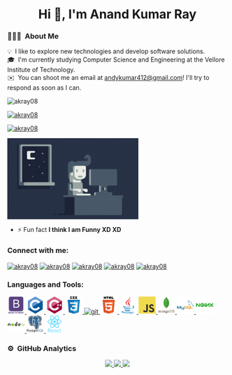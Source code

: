 <h1 align="center">Hi 👋, I'm Anand Kumar Ray</h1>

### 👨🏻‍💻 &nbsp;About Me

💡 &nbsp;I like to explore new technologies and develop software solutions.\
🎓 &nbsp;I'm currently studying Computer Science and Engineering at the Vellore Institute of Technology.\
✉️ &nbsp;You can shoot me an email at andykumar412@gmail.com! I'll try to respond as soon as I can.

<p align="left"> <img src="https://komarev.com/ghpvc/?username=akray08&label=Profile%20views&color=0e75b6&style=flat" alt="akray08" /> </p>

<p align="left"> <a href="https://github.com/ryo-ma/github-profile-trophy"><img src="https://github-profile-trophy.vercel.app/?username=akray08" alt="akray08" /></a> </p>

<p align="left"> <a href="https://twitter.com/akray08" target="blank"><img src="https://img.shields.io/twitter/follow/akray08?logo=twitter&style=for-the-badge" alt="akray08" /></a> </p>

<img alt="Night Coding" src="https://raw.githubusercontent.com/AVS1508/AVS1508/master/assets/Night-Coding.gif" align="center"/>

- ⚡ Fun fact **I think I am Funny XD XD**

<h3 align="left">Connect with me:</h3>
<p align="left">
<a href="https://twitter.com/akray08" target="blank"><img align="center" src="https://raw.githubusercontent.com/rahuldkjain/github-profile-readme-generator/master/src/images/icons/Social/twitter.svg" alt="akray08" height="30" width="40" /></a>
<a href="https://linkedin.com/in/akray08" target="blank"><img align="center" src="https://raw.githubusercontent.com/rahuldkjain/github-profile-readme-generator/master/src/images/icons/Social/linked-in-alt.svg" alt="akray08" height="30" width="40" /></a>
<a href="https://www.codechef.com/users/akray08" target="blank"><img align="center" src="https://cdn.jsdelivr.net/npm/simple-icons@3.1.0/icons/codechef.svg" alt="akray08" height="30" width="40" /></a>
<a href="https://www.leetcode.com/akray08" target="blank"><img align="center" src="https://raw.githubusercontent.com/rahuldkjain/github-profile-readme-generator/master/src/images/icons/Social/leet-code.svg" alt="akray08" height="30" width="40" /></a>
<a href="https://auth.geeksforgeeks.org/user/akray08" target="blank"><img align="center" src="https://raw.githubusercontent.com/rahuldkjain/github-profile-readme-generator/master/src/images/icons/Social/geeks-for-geeks.svg" alt="akray08" height="30" width="40" /></a>
</p>

<h3 align="left">Languages and Tools:</h3>
<p align="left"> <a href="https://getbootstrap.com" target="_blank"> <img src="https://raw.githubusercontent.com/devicons/devicon/master/icons/bootstrap/bootstrap-plain-wordmark.svg" alt="bootstrap" width="40" height="40"/> </a> <a href="https://www.cprogramming.com/" target="_blank"> <img src="https://raw.githubusercontent.com/devicons/devicon/master/icons/c/c-original.svg" alt="c" width="40" height="40"/> </a> <a href="https://www.w3schools.com/cpp/" target="_blank"> <img src="https://raw.githubusercontent.com/devicons/devicon/master/icons/cplusplus/cplusplus-original.svg" alt="cplusplus" width="40" height="40"/> </a> <a href="https://www.w3schools.com/css/" target="_blank"> <img src="https://raw.githubusercontent.com/devicons/devicon/master/icons/css3/css3-original-wordmark.svg" alt="css3" width="40" height="40"/> </a> <a href="https://git-scm.com/" target="_blank"> <img src="https://www.vectorlogo.zone/logos/git-scm/git-scm-icon.svg" alt="git" width="40" height="40"/> </a> <a href="https://www.w3.org/html/" target="_blank"> <img src="https://raw.githubusercontent.com/devicons/devicon/master/icons/html5/html5-original-wordmark.svg" alt="html5" width="40" height="40"/> </a> <a href="https://www.java.com" target="_blank"> <img src="https://raw.githubusercontent.com/devicons/devicon/master/icons/java/java-original.svg" alt="java" width="40" height="40"/> </a> <a href="https://developer.mozilla.org/en-US/docs/Web/JavaScript" target="_blank"> <img src="https://raw.githubusercontent.com/devicons/devicon/master/icons/javascript/javascript-original.svg" alt="javascript" width="40" height="40"/> </a> <a href="https://www.mongodb.com/" target="_blank"> <img src="https://raw.githubusercontent.com/devicons/devicon/master/icons/mongodb/mongodb-original-wordmark.svg" alt="mongodb" width="40" height="40"/> </a> <a href="https://www.mysql.com/" target="_blank"> <img src="https://raw.githubusercontent.com/devicons/devicon/master/icons/mysql/mysql-original-wordmark.svg" alt="mysql" width="40" height="40"/> </a> <a href="https://www.nginx.com" target="_blank"> <img src="https://raw.githubusercontent.com/devicons/devicon/master/icons/nginx/nginx-original.svg" alt="nginx" width="40" height="40"/> </a> <a href="https://nodejs.org" target="_blank"> <img src="https://raw.githubusercontent.com/devicons/devicon/master/icons/nodejs/nodejs-original-wordmark.svg" alt="nodejs" width="40" height="40"/> </a> <a href="https://www.postgresql.org" target="_blank"> <img src="https://raw.githubusercontent.com/devicons/devicon/master/icons/postgresql/postgresql-original-wordmark.svg" alt="postgresql" width="40" height="40"/> </a> <a href="https://reactjs.org/" target="_blank"> <img src="https://raw.githubusercontent.com/devicons/devicon/master/icons/react/react-original-wordmark.svg" alt="react" width="40" height="40"/> </a> </p>

### ⚙️ &nbsp;GitHub Analytics

<p align="center">
<a href="https://github.com/akray08">
  <img height="180em" src="https://github-readme-stats-eight-theta.vercel.app/api?username=akray08&show_icons=true&theme=algolia&include_all_commits=true&count_private=true"/>
  <img height="180em" src="https://github-readme-stats-eight-theta.vercel.app/api/top-langs/?username=akray08&layout=compact&langs_count=8&theme=algolia"/>
  <img height="180em" src="https://github-readme-streak-stats.herokuapp.com/?user=akray08&show_icons=true&theme=algolia&include_all_commits=true&count_private=true"/>
</a>
</p>




